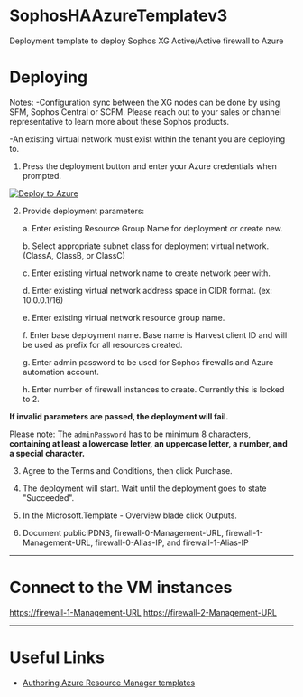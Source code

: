 # SophosHAAzureTemplatev3
Deployment template to deploy Sophos XG Active/Active firewall to Azure

Deploying
=========

Notes: 
-Configuration sync between the XG nodes can be done by using SFM, Sophos Central or SCFM. 
Please reach out to your sales or channel representative to learn more about these Sophos products.

-An existing virtual network must exist within the tenant you are deploying to.

1) Press the deployment button and enter your Azure credentials when prompted.

[![Deploy to Azure](https://azuredeploy.net/deploybutton.png)](https://portal.azure.com/#create/Microsoft.Template/uri/https%3A%2F%2Fraw.githubusercontent.com%2Fmcs1970%2Fthincit%2Fsophos-xg-aa%2FSophosHAAzureTemplatev3.json)

2) Provide deployment parameters:

	a. Enter existing Resource Group Name for deployment or create new.
	
	b. Select appropriate subnet class for deployment virtual network. (ClassA, ClassB, or ClassC)
	
	c. Enter existing virtual network name to create network peer with.
	
	d. Enter existing virtual network address space in CIDR format. (ex: 10.0.0.1/16)
	
	e. Enter existing virtual network resource group name.
	
	f. Enter base deployment name. Base name is Harvest client ID and will be used as prefix for all resources created.
	
	g. Enter admin password to be used for Sophos firewalls and Azure automation account.
	
	h. Enter number of firewall instances to create. Currently this is locked to 2.

	
**If invalid parameters are passed, the deployment will fail.**

Please note: The `adminPassword` has to be minimum 8 characters, **containing at least a lowercase letter, an uppercase letter, a number, and a special character.**

3) Agree to the Terms and Conditions, then click Purchase.

4) The deployment will start. Wait until the deployment goes to state "Succeeded".

5) In the Microsoft.Template - Overview blade click Outputs.

6) Document publicIPDNS, firewall-0-Management-URL, firewall-1-Management-URL, firewall-0-Alias-IP, and firewall-1-Alias-IP

***

Connect to the VM instances
==========================

[https://firewall-1-Management-URL](https://firewall-1-Management-URL)
[https://firewall-2-Management-URL](https://firewall-2-Management-URL)

***

Useful Links
============

* [Authoring Azure Resource Manager templates](https://azure.microsoft.com/en-us/documentation/articles/resource-group-authoring-templates/)
